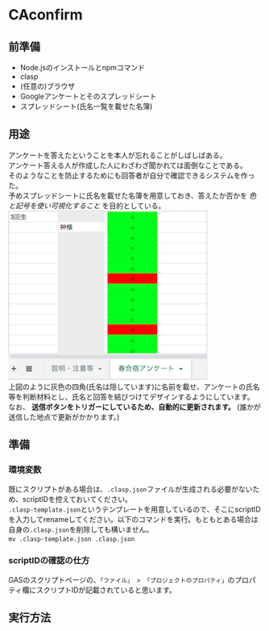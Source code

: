 # CAconfirm
## 前準備
- Node.jsのインストールとnpmコマンド
- clasp
- (任意の)ブラウザ
- Googleアンケートとそのスプレッドシート
- スプレッドシート(氏名一覧を載せた名簿)

## 用途
アンケートを答えたということを本人が忘れることがしばしばある。  
アンケート答える人が作成した人にわざわざ聞かれては面倒なことである。  
そのようなことを防止するためにも回答者が自分で確認できるシステムを作った。  
予めスプレッドシートに氏名を載せた名簿を用意しておき、答えたか否かを *色と記号を使い可視化すること* を目的としている。  
![img/pic1.png](img/pic1.png)  
上図のように灰色の四角(氏名は隠しています)に名前を載せ、アンケートの氏名等を判断材料とし、氏名と回答を結びつけてデザインするようにしています。  
なお、 **送信ボタンをトリガーにしているため、自動的に更新されます。** (誰かが送信した地点で更新がかかります。)

## 準備
### 環境変数
既にスクリプトがある場合は、`.clasp.json`ファイルが生成される必要がないため、scriptIDを控えておいてください。  
`.clasp-template.json`というテンプレートを用意しているので、そこにscriptIDを入力してrenameしてください。以下のコマンドを実行。もともとある場合は自身の`.clasp.json`を削除しても構いません。  
`mv .clasp-template.json .clasp.json`
### scriptIDの確認の仕方
GASのスクリプトページの、`「ファイル」 > 「プロジェクトのプロパティ」`のプロパティ欄にスクリプトIDが記載されていると思います。


## 実行方法

